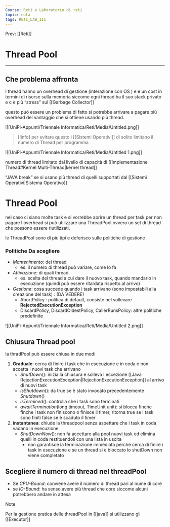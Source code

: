 ```yaml
---
Course: Reti e Laboratorio di reti
topic: nota
tags: RETI_LAB_III
---
```


Prev: [[Reti]]

# Thread Pool
---


## Che problema affronta

I thread hanno un overhead di gestione (interazione con OS ) e e un cost in termini di risorse sulla memoria siccome ogni thread ha il suo stack privato e c è  più “stress” sul [[Garbage Collector]]

questo può essere un problema di fatto si potrebbe arrivare a pagare più overhead del vantaggio che si ottiene usando più thread.

![[UniPi-Appunti/Triennale Informatica/Reti/Media/Untitled.png]]


>[!info]
per evitare questo i [[Sistemi Operativi]] di solito limitano il numero di Thread per programma



![[UniPi-Appunti/Triennale Informatica/Reti/Media/Untitled 1.png]]

numero di thread limitato dal livello di capacità di [[Implementazione Thread#Kernel Multi-Thread|kernel thread]]

“JAVA break” se si usano più thread di quelli supportati dal [[Sistemi Operativi|Sistema Operativo]]

# Thread Pool
nel caso ci siano molte task e si vorrebbe aprire un thread per task per non pagare l overhead si può utilizzare una ThreadPool ovvero un set di thread che possono essere riutilizzati.

le ThreadPool sono di più tipi e deferisco sulle politiche di gestione

### Politiche Da scegliere

- _Mantenimento_: dei thread
    - es.  il numero di thread può variare, come lo fa
- _Attivazione_: di quali thread
    - es. scelta del thread a cui dare il nuovo task, quando mandarlo in esecuzione (quindi può essere ritardata rispetto al arrivo)
- _Gestione_: cosa succede quando i task arrivano (sono impostabili alla creazione del task) : (DA VEDERE)
	- AbortPolicy : politica di default, consiste nel sollevare __RejectedExecutionException__ 
	-  DiscardPolicy, DiscardOldestPolicy, CallerRunsPolicy: altre politiche predefinite

![[UniPi-Appunti/Triennale Informatica/Reti/Media/Untitled 2.png]]
## Chiusura Thread pool
la thradPool può essere chiusa in due modi
1. __Graduale__: cerca di finire i task che in esecuzione e in coda e non accetta i nuovi task che arrivano
	- _ShutDown_(): inizia la chiusura e solleva l eccezione [[Java RejectionExecutionException|RejectionExecutionException]] al arrivo di nuovi task
	- _isShutdown_(): da true se è stato invocato precedentemente _Shutdown_()
	- _isTermined_(): controlla che i task sono terminati 
	- _awaitTermination_(long timeout, TimeUnit unit): si blocca finche finche i task non finiscono o finisce il timer, ritorna true se i task sono finiti false se è scaduto il timer 
2. __instantanea__: chiude la threadpool senza aspettare che i task in coda vadano in esecuzione
	+ _ShutDownNow_(): non fa accettare alla pool nuovi task ed elimina quelli in coda restituendoli con una lista in uscita 
		+ non garantisce la terminazione immediata perché cerca di finire i task in esecuzione e se un thread si è bloccato lo shutDown non viene completato  

## Scegliere il numero di thread nel threadPool
- Se *CPU-Bound*: conviene avere il numero di thread pari al nume di core 
- se *IO-Bound*: ha senso avere più thread che core siccome alcuni potrebbero andare in attesa 


>[!note]
>Per la gestione pratica delle threadPool in [[java]] si utilizzano gli [[Executor]]


